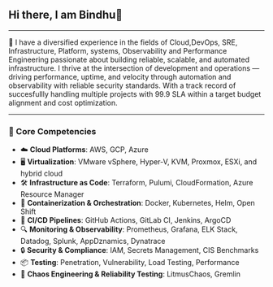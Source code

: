 ## Hi there, I am Bindhu👋
---

🔧 I have a diversified experience in the fields of Cloud,DevOps, SRE, Infrastructure, Platform, systems, Observability and Performance Engineering passionate about building reliable, scalable, and automated infrastructure. I thrive at the intersection of development and operations — driving performance, uptime, and velocity through automation and observability with reliable security standards. With a track record of succesfullly handling multiple projects with 99.9 SLA within a target budget alignment and cost optimization.

---

### 🧰 Core Competencies

- ☁️ **Cloud Platforms**: AWS, GCP, Azure
- 🖥️ **Virtualization**: VMware vSphere, Hyper-V, KVM, Proxmox, ESXi, and hybrid cloud
- 🛠️ **Infrastructure as Code**: Terraform, Pulumi, CloudFormation, Azure Resource Manager 
- 🐳 **Containerization & Orchestration**: Docker, Kubernetes, Helm, Open Shift 
- 🔁 **CI/CD Pipelines**: GitHub Actions, GitLab CI, Jenkins, ArgoCD  
- 🔍 **Monitoring & Observability**: Prometheus, Grafana, ELK Stack, Datadog, Splunk, AppDznamics, Dynatrace
- 🔒 **Security & Compliance**: IAM, Secrets Management, CIS Benchmarks  
- 📦 **Testing**: Penetration, Vulnerability, Load Testing, Performance
- 🧪 **Chaos Engineering & Reliability Testing**: LitmusChaos, Gremlin



